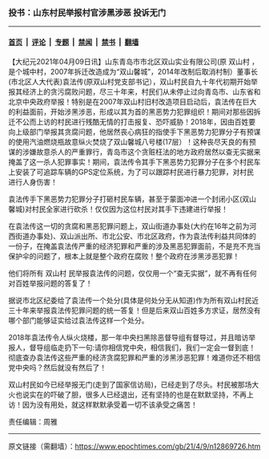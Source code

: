 ### 投书：山东村民举报村官涉黑涉恶 投诉无门

---

#### [首页](../../../..?n12869726) &nbsp;|&nbsp; [评论](../../../../../epoch-comment?n12869726) &nbsp;|&nbsp; [专题](../../../../../epoch-special?n12869726) &nbsp;|&nbsp; [禁闻](../../../../../epoch-news?n12869726) &nbsp;|&nbsp; [禁书](../../../../../books?n12869726) &nbsp;|&nbsp; [翻墙](https://github.com/gfw-breaker/nogfw/blob/master/README.md?n12869726)


<div class="post_content" id="artbody" itemprop="articleBody">
 <!-- article content begin -->
 <p>
  【大纪元2021年04月09日讯】山东青岛市市北区双山实业有限公司(原
  <ok href="https://www.epochtimes.com/gb/tag/%E5%8F%8C%E5%B1%B1%E6%9D%91.html">
   双山村
  </ok>
  ，是个城中村，2007年拆迁改造成为“双山馨城”，2014年改制后取消村制）董事长(市北区人大代表)袁法传(原双山村党支部书记），双山村民自九十年代初期开始举报其经济上的贪污腐败问题，尽三十年来，村民们从未停止过向青岛市、山东省和北京中央政府举报！特别是在2007年双山村旧村改造项目启动后，袁法传在巨大的利益面前，开始涉黑涉恶，形成以其为首的黑恶势力犯罪组织！期间对那些因拆迁不公而上访的村民进行残酷无情的打击报复、恐吓威胁！2018年，因由百姓要向上级部门举报其贪腐问题，他居然丧心病狂的指使手下黑恶势力犯罪分子有预谋的使用汽油燃烧瓶故意纵火焚烧了双山馨城八号楼(17层）！这种丧尽天良的有预谋的涉嫌故意杀人的严重罪行，青岛市这个贪赃枉法的地方政府居然以查无实据来掩盖了这一杀人犯罪事实！期间，袁法传令其手下黑恶势力犯罪分子在多个村民车上安装了可追踪车辆的GPS定位系统，为了可以跟踪村民进行暴力犯罪，对村民进行人身伤害！
 </p>
 <p>
  袁法传手下黑恶势力犯罪分子打砸村民车辆，甚至于蒙面冲进一个封闭小区(双山馨城)对村民全家进行砍杀！仅仅因为这位村民对其手下违建进行举报！
 </p>
 <p>
  在袁法传这一切的贪腐和黑恶犯罪问题上，双山街道办事处(大约在16年之前为河西街道办事处)、双山派出所、市北公安、市北区政府，作为袁法传利益共同体的一份子，在掩盖袁法传严重的经济犯罪和严重的涉及黑恶犯罪面前，不是充不充当保护伞的问题了，根本上就是整个政府在腐败！整个政府在涉黑涉恶犯罪！
 </p>
 <p>
  他们将所有
  <ok href="https://www.epochtimes.com/gb/tag/%E5%8F%8C%E5%B1%B1%E6%9D%91.html">
   双山村
  </ok>
  民举报袁法传的问题，仅仅用一个“查无实据”，就不再有任何对百姓举报问题的答复了！
 </p>
 <p>
  据说市北区纪委给了袁法传一个处分(具体是何处分无从知道)作为所有双山村民近三十年来举报袁法传犯罪问题的统一答复！但是后来双山百姓多方求证，居然没有哪个部门能够证实给过袁法传这样一个处分。
 </p>
 <p>
  2018年袁法传令人纵火烧楼，那一年中央扫黑除恶督导组有督导过，并且暗访举报人，督导组临走扔下一句:请你相信党中央，相信我们，我们一定会一督到底！彻底查办袁法传这些严重的经济贪腐犯罪和严重的涉黑涉恶犯罪！难道你还不相信党中央吗？然后就没有然后了！
 </p>
 <p>
  双山村民如今已经举报无门(走到了国家信访局)，已经走到了尽头。村民被那场大火也说实在的吓破了胆，很多人已经退出，还有坚持的也是在默默坚持，不再上访！因为没有用处，就这样默默承受着一切不该承受之痛苦！
 </p>
 <p>
  责任编辑：周雅
 </p>
 <!-- article content end -->
 <div id="below_article_ad">
 </div>
</div>


---

原文链接（需翻墙）：https://www.epochtimes.com/gb/21/4/9/n12869726.htm